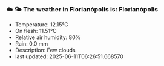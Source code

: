 ### ☁️ 🌤️  The weather in Florianópolis is: Florianópolis

- Temperature: 12.15°C
- On flesh: 11.51°C
- Relative air humidity: 80%
- Rain: 0.0 mm
- Description: Few clouds
- last updated: 2025-06-11T06:26:51.668570
